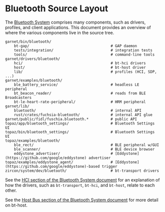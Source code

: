 # Bluetooth Source Layout

The [Bluetooth
System](https://fuchsia.googlesource.com/garnet/+/master/docs/bluetooth_architecture.md)
comprises many components, such as drivers, profiles, and client
applications. This document provides an overview of where the various components
live in the source tree.

<!--
This was generated by running

$ (find . -name BUILD.gn -o -name rules.mk | egrep 'bt|bluetooth';
   find . -name BUILD.gn | xargs grep -l 'fidl:bluetooth') \
   | sort | uniq

And then culling and annotating by hand.
-->

```
garnet/bin/bluetooth/
    bt-gap/                                     # GAP daemon
    tests/integration/                          # integration tests
    tools/                                      # command-line tools
garnet/drivers/bluetooth/
    hci/                                        # bt-hci drivers
    host/                                       # bt-host driver
    lib/                                        # profiles (HCI, SDP, ...)
garnet/examples/bluetooth/
    ble_battery_service/                        # headless LE peripheral
    bt_beacon_reader/                           # reads from BLE Broadcasters
    bt-le-heart-rate-peripheral/                # HRM peripheral
garnet/lib/
    bluetooth/                                  # internal API
    rust/crates/fuchsia-bluetooth/              # internal API glue
garnet/public/fidl/fuschia.bluetooth.*          # public API
topaz/app/bluetooth_settings/                   # Bluetooth Settings UI
topaz/bin/bluetooth_settings/                   # Bluetooth Settings UI
topaz/examples/bluetooth/
    ble_rect/                                   # BLE peripheral w/GUI
    ble_scanner/                                # BLE device browser
    eddystone_advertiser/                       # [Eddystone](https://github.com/google/eddystone) advertiser
topaz/examples/eddystone_agent/                 # [Eddystone](https://github.com/google/eddystone)-based trigger
zircon/system/dev/bluetooth/                    # bt-transport drivers
```

See the [HCI section of the Bluetooth System document](https://fuchsia.googlesource.com/garnet/+/master/docs/bluetooth_architecture.md#hci) for an explanation of how the drivers, such as `bt-transport`, `bt-hci`, and `bt-host`, relate to each other.

See the [Host Bus section of the Bluetooth System document](https://fuchsia.googlesource.com/garnet/+/master/docs/bluetooth_architecture.md#host-bus) for more detail on bt-host.

